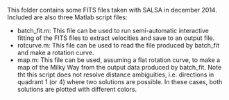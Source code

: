 This folder contains some FITS files taken with SALSA in december 2014. 
Included are also three Matlab script files:
- batch_fit.m: This file can be used to run semi-automatic interactive fitting
               of the FITS files to extract velocities and save to an output file.
- rotcurve.m: This file can be used to read the file produced by batch_fit and 
              make a rotation curve.
- map.m: This file can be used, assuming a flat rotation curve, to make
         a map of the Milky Way from the output data produced by batch_fit.
		 Note tht this script does not resolve distance ambiguities, i.e.
		 directions in quadrant 1 (or 4) where two solutions are possible.
		 In these cases, both solutions are plotted with different colors.
